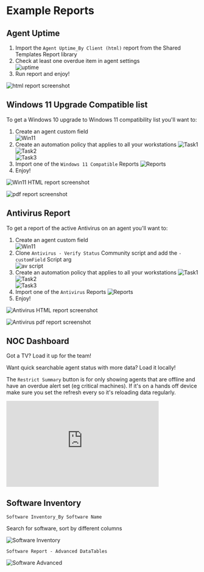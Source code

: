 # Example Reports

## Agent Uptime

1. Import the `Agent Uptime_By Client (html)` report from the Shared Templates Report library
2. Check at least one overdue item in agent settings<br>![uptime](../images/example_uptime_setting.png)
3. Run report and enjoy!

![html report screenshot](../images/example_uptimereport.png)

## Windows 11 Upgrade Compatible list

To get a Windows 10 upgrade to Windows 11 compatibility list you'll want to:

1. Create an agent custom field<br>![Win11](../images/example_win11_compatible_customfield.png)
2. Create an automation policy that applies to all your workstations ![Task1](../images/example_win11_compatible_task1.png)<br>![Task2](../images/example_win11_compatible_task2.png)<br>![Task3](../images/example_win11_compatible_task3.png)
3. Import one of the `Windows 11 Compatible` Reports ![Reports](../images/example_win11_reports.png)
4. Enjoy!

![Win11 HTML report screenshot](../images/example_win11_compatible_reporthtml.png)


![pdf report screenshot](../images/example_win11_compatible_reportpdf.png)

## Antivirus Report

To get a report of the active Antivirus on an agent you'll want to:

1. Create an agent custom field<br>![Win11](../images/example_av_customfield.png)
2. Clone `Antivirus - Verify Status` Community script and add the `-customField` Script arg<br>![av script](../images/example_av_script.png)
3. Create an automation policy that applies to all your workstations ![Task1](../images/example_av_task1.png)<br>![Task2](../images/example_av_task2.png)<br>![Task3](../images/example_av_task3.png)
4. Import one of the `Antivirus` Reports ![Reports](../images/example_av_reportimport.png)
5. Enjoy!

![Antivirus HTML report screenshot](../images/example_av_reporthtml.png)

![Antivirus pdf report screenshot](../images/example_av_reportpdf.png)

## NOC Dashboard

Got a TV? Load it up for the team!

Want quick searchable agent status with more data? Load it locally!

The `Restrict Summary` button is for only showing agents that are offline and have an overdue alert set (eg critical machines). If it's on a hands off device make sure you set the refresh every so it's reloading data regularly.

<div class="video-wrapper">
  <iframe width="400" height="225" src="https://www.youtube.com/embed/OtV2M5uYj_k" frameborder="0" allowfullscreen></iframe>
</div>

## Software Inventory

`Software Inventory_By Software Name`

Search for software, sort by different columns

![Software Inventory](../images/example_softwarereport.gif)


`Software Report - Advanced DataTables`

![Software Advanced](../images/example_software_Advanced_DataTables.png)
